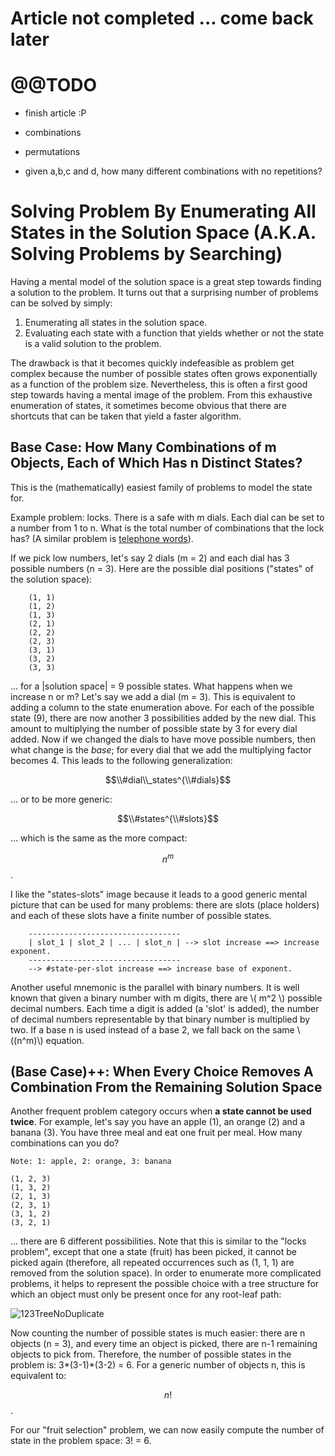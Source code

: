 
# Article not completed ... come back later

# @@TODO

- finish article :P

- combinations
- permutations
- given a,b,c and d, how many different combinations with no repetitions?

# Solving Problem By Enumerating All States in the Solution Space (A.K.A. Solving Problems by Searching)

Having a mental model of the solution space is a great step towards finding a solution to the problem. It turns out that a surprising number of problems can be solved by simply:

1. Enumerating all states in the solution space.
2. Evaluating each state with a function that yields whether or not the state is a valid solution to the problem.

The drawback is that it becomes quickly indefeasible as problem get complex because the number of possible states often grows exponentially as a function of the problem size. Nevertheless, this is often a first good step towards having a mental image of the problem. From this exhaustive enumeration of states, it sometimes become obvious that there are shortcuts that can be taken that yield a faster algorithm.

## Base Case: How Many Combinations of m Objects, Each of Which Has n Distinct States?

This is the (mathematically) easiest family of problems to model the state for.

Example problem: locks. There is a safe with m dials. Each dial can be set to a number from 1 to n. What is the total number of combinations that the lock has? (A similar problem is [telephone words](../TelephoneWords)).

If we pick low numbers, let's say 2 dials (m = 2) and each dial has 3 possible numbers (n = 3). Here are the possible dial positions ("states" of the solution space):

        (1, 1)
        (1, 2)
        (1, 3)
        (2, 1)
        (2, 2)
        (2, 3)
        (3, 1)
        (3, 2)
        (3, 3)

... for a |solution space| = 9 possible states. What happens when we increase n or m? Let's say we add a dial (m = 3). This is equivalent to adding a column to the state enumeration above. For each of the possible state (9), there are now another 3 possibilities added by the new dial. This amount to multiplying the number of possible state by 3 for every dial added. Now if we changed the dials to have move possible numbers, then what change is the _base_; for every dial that we add the multiplying factor becomes 4. This leads to the following generalization:

$$\\#dial\\_states^{\\#dials}$$

... or to be more generic:

$$\\#states^{\\#slots}$$

... which is the same as the more compact:

$$n^{m}$$.

I like the "states-slots" image because it leads to a good generic mental picture that can be used for many problems: there are slots (place holders) and each of these slots have a finite number of possible states.

        ----------------------------------
        | slot_1 | slot_2 | ... | slot_n | --> slot increase ==> increase exponent.
        ----------------------------------
        --> #state-per-slot increase ==> increase base of exponent.

Another useful mnemonic is the parallel with binary numbers. It is well known that given a binary number with m digits, there are \\( m^2 \\) possible decimal numbers. Each time a digit is added (a 'slot' is added), the number of decimal numbers representable by that binary number is multiplied by two. If a base n is used instead of a base 2, we fall back on the same \\((n^m)\\) equation.

## (Base Case)++: When Every Choice Removes A Combination From the Remaining Solution Space

Another frequent problem category occurs when **a state cannot be used twice**. For example, let's say you have an apple (1), an orange (2) and a banana (3). You have three meal and eat one fruit per meal. How many combinations can you do?

    Note: 1: apple, 2: orange, 3: banana

    (1, 2, 3)
    (1, 3, 2)
    (2, 1, 3)
    (2, 3, 1)
    (3, 1, 2)
    (3, 2, 1)

... there are 6 different possibilities. Note that this is similar to the "locks problem", except that one a state (fruit) has been picked, it cannot be picked again (therefore, all repeated occurrences such as (1, 1, 1) are removed from the solution space). In order to enumerate more complicated problems, it helps to represent the possible choice with a tree structure for which an object must only be present once for any root-leaf path:

![123TreeNoDuplicate](../../static/SolvingProblemByEnumeratingAllStates_123TreeNoDuplicate.jpg)

Now counting the number of possible states is much easier: there are n objects (n = 3), and every time an object is picked, there are n-1 remaining objects to pick from. Therefore, the number of possible states in the problem is: 3*(3-1)*(3-2) = 6. For a generic number of objects n, this is equivalent to:

$$n!$$.

For our "fruit selection" problem, we can now easily compute the number of state in the problem space: 3! = 6.
